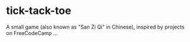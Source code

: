 # tick-tack-toe
A small game (also known as "San Zi Qi" in Chinese), inspired by projects on FreeCodeCamp ...
